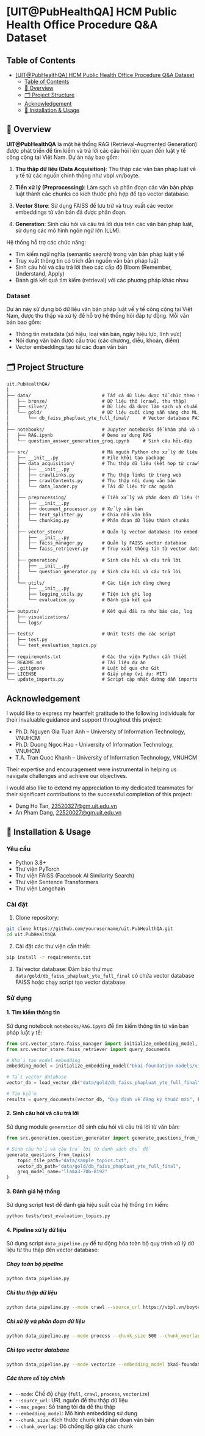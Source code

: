 # [UIT@PubHealthQA] HCM Public Health Office Procedure Q&A Dataset

## Table of Contents
- [\[UIT@PubHealthQA\] HCM Public Health Office Procedure Q\&A Dataset](#uitpubhealthqa-hcm-public-health-office-procedure-qa-dataset)
  - [Table of Contents](#table-of-contents)
  - [🧾 Overview](#-overview)
  - [🗂️ Project Structure](#️-project-structure)
  - [Acknowledgement](#acknowledgement)
  - [🚀 Installation & Usage](#-installation--usage)

## 🧾 Overview
**UIT@PubHealthQA** là một hệ thống RAG (Retrieval-Augmented Generation) được phát triển để tìm kiếm và trả lời các câu hỏi liên quan đến luật y tế công cộng tại Việt Nam. Dự án này bao gồm:

1. **Thu thập dữ liệu (Data Acquisition)**: Thu thập các văn bản pháp luật về y tế từ các nguồn chính thống như vbpl.vn/boyte.

2. **Tiền xử lý (Preprocessing)**: Làm sạch và phân đoạn các văn bản pháp luật thành các chunks có kích thước phù hợp để tạo vector database.

3. **Vector Store**: Sử dụng FAISS để lưu trữ và truy xuất các vector embeddings từ văn bản đã được phân đoạn.

4. **Generation**: Sinh câu hỏi và câu trả lời dựa trên các văn bản pháp luật, sử dụng các mô hình ngôn ngữ lớn (LLM).

Hệ thống hỗ trợ các chức năng:
- Tìm kiếm ngữ nghĩa (semantic search) trong văn bản pháp luật y tế
- Truy xuất thông tin có trích dẫn nguồn văn bản pháp luật
- Sinh câu hỏi và câu trả lời theo các cấp độ Bloom (Remember, Understand, Apply)
- Đánh giá kết quả tìm kiếm (retrieval) với các phương pháp khác nhau

### Dataset
Dự án này sử dụng bộ dữ liệu văn bản pháp luật về y tế công cộng tại Việt Nam, được thu thập và xử lý để hỗ trợ hệ thống hỏi đáp tự động. Mỗi văn bản bao gồm:
- Thông tin metadata (số hiệu, loại văn bản, ngày hiệu lực, lĩnh vực)
- Nội dung văn bản được cấu trúc (các chương, điều, khoản, điểm)
- Vector embeddings tạo từ các đoạn văn bản

## 🗂️ Project Structure
```tex
uit.PubHealthQA/
│
├── data/                          # Tất cả dữ liệu được tổ chức theo từng giai đoạn xử lý
│   ├── bronze/                    # Dữ liệu thô (crawl, thu thập)
│   ├── silver/                    # Dữ liệu đã được làm sạch và chuẩn hóa
│   └── gold/                      # Dữ liệu cuối cùng sẵn sàng cho ML, phân tích
│       └── db_faiss_phapluat_yte_full_final/     # Vector database FAISS
│
├── notebooks/                     # Jupyter notebooks để khám phá và xử lý
│   ├── RAG.ipynb                  # Demo sử dụng RAG
│   └── question_answer_generation_groq.ipynb     # Sinh câu hỏi-đáp
│
├── src/                           # Mã nguồn Python cho xử lý dữ liệu theo module
│   ├── __init__.py                # File khởi tạo package
│   ├── data_acquisition/          # Thu thập dữ liệu (kết hợp từ crawling và ingest)
│   │   ├── __init__.py
│   │   ├── crawlLinks.py          # Thu thập links từ trang web
│   │   ├── crawlContents.py       # Thu thập nội dung văn bản
│   │   └── data_loader.py         # Tải dữ liệu từ các nguồn
│   │
│   ├── preprocessing/             # Tiền xử lý và phân đoạn dữ liệu (từ preprocess và chunking)
│   │   ├── __init__.py
│   │   ├── document_processor.py  # Xử lý văn bản
│   │   ├── text_splitter.py       # Chia nhỏ văn bản
│   │   └── chunking.py            # Phân đoạn dữ liệu thành chunks
│   │
│   ├── vector_store/              # Quản lý vector database (từ embed và retriever)
│   │   ├── __init__.py
│   │   ├── faiss_manager.py       # Quản lý FAISS vector database
│   │   └── faiss_retriever.py     # Truy xuất thông tin từ vector database
│   │
│   ├── generation/                # Sinh câu hỏi và câu trả lời
│   │   ├── __init__.py
│   │   └── question_generator.py  # Sinh câu hỏi và câu trả lời
│   │
│   └── utils/                     # Các tiện ích dùng chung
│       ├── __init__.py
│       ├── logging_utils.py       # Tiện ích ghi log
│       └── evaluation.py          # Đánh giá kết quả
│
├── outputs/                       # Kết quả đầu ra như báo cáo, log
│   ├── visualizations/
│   └── logs/
│
├── tests/                         # Unit tests cho các script
│   ├── test.py
│   └── test_evaluation_topics.py
│
├── requirements.txt               # Các thư viện Python cần thiết
├── README.md                      # Tài liệu dự án
├── .gitignore                     # Luật bỏ qua cho Git
├── LICENSE                        # Giấy phép (ví dụ: MIT)
└── update_imports.py              # Script cập nhật đường dẫn imports
```

## Acknowledgement
I would like to express my heartfelt gratitude to the following individuals for their invaluable guidance and support throughout this project:
- Ph.D. Nguyen Gia Tuan Anh – University of Information Technology, VNUHCM
- Ph.D. Duong Ngoc Hao - University of Information Technology, VNUHCM
- T.A. Tran Quoc Khanh – University of Information Technology, VNUHCM

Their expertise and encouragement were instrumental in helping us navigate challenges and achieve our objectives.

I would also like to extend my appreciation to my dedicated teammates for their significant contributions to the successful completion of this project:
- Dung Ho Tan, 23520327@gm.uit.edu.vn
- An Pham Dang, 22520027@gm.uit.edu.vn

## 🚀 Installation & Usage

### Yêu cầu
- Python 3.8+
- Thư viện PyTorch
- Thư viện FAISS (Facebook AI Similarity Search)
- Thư viện Sentence Transformers
- Thư viện Langchain

### Cài đặt
1. Clone repository:
```bash
git clone https://github.com/yourusername/uit.PubHealthQA.git
cd uit.PubHealthQA
```

2. Cài đặt các thư viện cần thiết:
```bash
pip install -r requirements.txt
```

3. Tải vector database:
Đảm bảo thư mục `data/gold/db_faiss_phapluat_yte_full_final` có chứa vector database FAISS hoặc chạy script tạo vector database.

### Sử dụng

#### 1. Tìm kiếm thông tin
Sử dụng notebook `notebooks/RAG.ipynb` để tìm kiếm thông tin từ văn bản pháp luật y tế:
```python
from src.vector_store.faiss_manager import initialize_embedding_model, load_vector_db
from src.vector_store.faiss_retriever import query_documents

# Khởi tạo model embedding
embedding_model = initialize_embedding_model("bkai-foundation-models/vietnamese-bi-encoder")

# Tải vector database
vector_db = load_vector_db("data/gold/db_faiss_phapluat_yte_full_final", embedding_model)

# Tìm kiếm
results = query_documents(vector_db, "Quy định về đăng ký thuốc mới", k=3)
```

#### 2. Sinh câu hỏi và câu trả lời
Sử dụng module `generation` để sinh câu hỏi và câu trả lời từ văn bản:
```python
from src.generation.question_generator import generate_questions_from_topics

# Sinh câu hỏi và câu trả lời từ danh sách chủ đề
generate_questions_from_topics(
    topic_file_path="data/sample_topics.txt",
    vector_db_path="data/gold/db_faiss_phapluat_yte_full_final",
    groq_model_name="llama3-70b-8192"
)
```

#### 3. Đánh giá hệ thống
Sử dụng script test để đánh giá hiệu suất của hệ thống tìm kiếm:
```bash
python tests/test_evaluation_topics.py
```

#### 4. Pipeline xử lý dữ liệu
Sử dụng script `data_pipeline.py` để tự động hóa toàn bộ quy trình xử lý dữ liệu từ thu thập đến vector database:

##### Chạy toàn bộ pipeline
```bash
python data_pipeline.py
```

##### Chỉ thu thập dữ liệu
```bash
python data_pipeline.py --mode crawl --source_url https://vbpl.vn/boyte --max_pages 20
```

##### Chỉ xử lý và phân đoạn dữ liệu
```bash
python data_pipeline.py --mode process --chunk_size 500 --chunk_overlap 100
```

##### Chỉ tạo vector database
```bash
python data_pipeline.py --mode vectorize --embedding_model bkai-foundation-models/vietnamese-bi-encoder
```

##### Các tham số tùy chỉnh
- `--mode`: Chế độ chạy (`full`, `crawl`, `process`, `vectorize`)
- `--source_url`: URL nguồn để thu thập dữ liệu
- `--max_pages`: Số trang tối đa để thu thập
- `--embedding_model`: Mô hình embedding sử dụng
- `--chunk_size`: Kích thước chunk khi phân đoạn văn bản
- `--chunk_overlap`: Độ chồng lấp giữa các chunk
